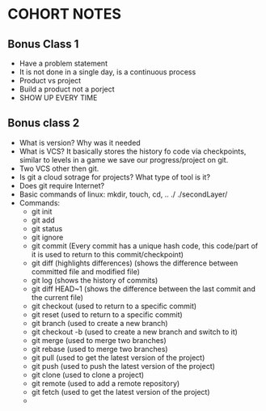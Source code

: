 # COHORT NOTES

## Bonus Class 1
- Have a problem statement
- It is not done in a single day, is a continuous process
- Product vs project
- Build a product not a porject
- SHOW UP EVERY TIME

## Bonus class 2
- What is version? Why was it needed
- What is VCS? It basically stores the history fo code via checkpoints, similar to levels in a game we save our progress/project on git. 
- Two VCS other then git.
- Is git a cloud sotrage for projects? What type of tool is it?
- Does git require Internet?
- Basic commands of linux: mkdir, touch, cd, .. ./ ./secondLayer/
- Commands:
  - git init
  - git add
  - git status
  - git ignore
  - git commit (Every commit has a unique hash code, this code/part of it is used to return to this commit/checkpoint)
  - git diff (highlights differences) (shows the difference between committed file and modified file)
  - git log (shows the history of commits)
  - git diff HEAD~1 (shows the difference between the last commit and the current file)
  - git checkout (used to return to a specific commit)
  - git reset (used to return to a specific commit)
  - git branch (used to create a new branch)
  - git checkout -b (used to create a new branch and switch to it)
  - git merge (used to merge two branches)
  - git rebase (used to merge two branches)
  - git pull (used to get the latest version of the project)
  - git push (used to push the latest version of the project)
  - git clone (used to clone a project)
  - git remote (used to add a remote repository)
  - git fetch (used to get the latest version of the project)
  - 